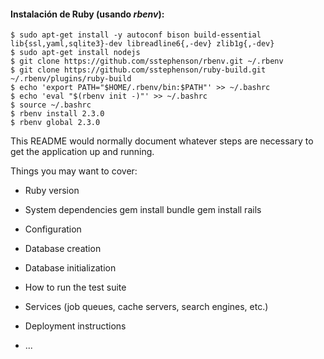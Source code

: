 #### Instalación de Ruby (usando *rbenv*):

```
$ sudo apt-get install -y autoconf bison build-essential lib{ssl,yaml,sqlite3}-dev libreadline6{,-dev} zlib1g{,-dev}
$ sudo apt-get install nodejs
$ git clone https://github.com/sstephenson/rbenv.git ~/.rbenv
$ git clone https://github.com/sstephenson/ruby-build.git ~/.rbenv/plugins/ruby-build
$ echo 'export PATH="$HOME/.rbenv/bin:$PATH"' >> ~/.bashrc
$ echo 'eval "$(rbenv init -)"' >> ~/.bashrc
$ source ~/.bashrc
$ rbenv install 2.3.0
$ rbenv global 2.3.0
```


This README would normally document whatever steps are necessary to get the
application up and running.

Things you may want to cover:

* Ruby version

* System dependencies
gem install bundle
gem install rails

* Configuration

* Database creation

* Database initialization

* How to run the test suite

* Services (job queues, cache servers, search engines, etc.)

* Deployment instructions

* ...
